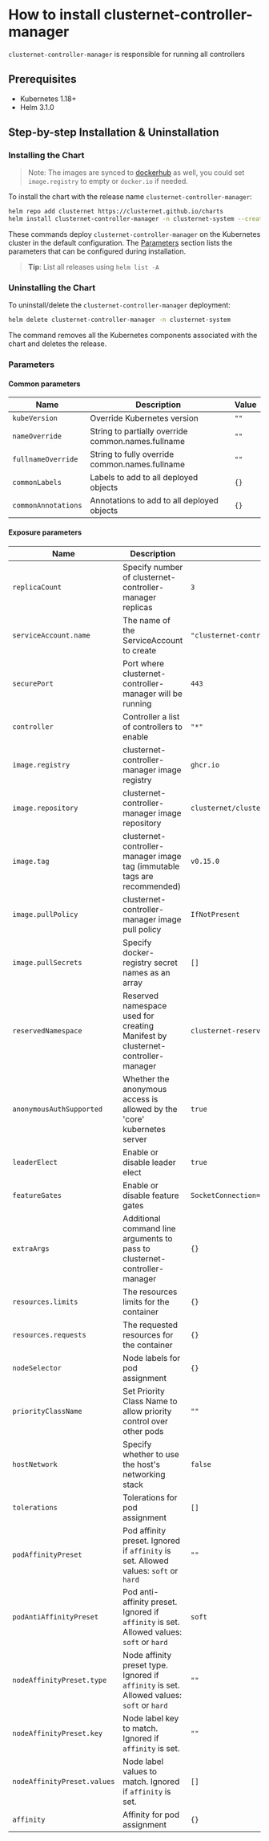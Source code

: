 # How to install clusternet-controller-manager

`clusternet-controller-manager` is responsible for running all controllers


## Prerequisites

- Kubernetes 1.18+
- Helm 3.1.0


## Step-by-step Installation & Uninstallation

### Installing the Chart

> Note:
> The images are synced to [dockerhub](https://hub.docker.com/u/clusternet) as well,
> you could set `image.registry` to empty or `docker.io` if needed.

To install the chart with the release name `clusternet-controller-manager`:

```bash
helm repo add clusternet https://clusternet.github.io/charts
helm install clusternet-controller-manager -n clusternet-system --create-namespace clusternet/clusternet-controller-manager
```

These commands deploy `clusternet-controller-manager` on the Kubernetes cluster in the default configuration.
The [Parameters](#parameters) section lists the parameters that can be configured during installation.

> **Tip**: List all releases using `helm list -A`

### Uninstalling the Chart

To uninstall/delete the `clusternet-controller-manager` deployment:

```bash
helm delete clusternet-controller-manager -n clusternet-system
```

The command removes all the Kubernetes components associated with the chart and deletes the release.

### Parameters

#### Common parameters

| Name                | Description                                        | Value |
| ------------------- | -------------------------------------------------- | ----- |
| `kubeVersion`       | Override Kubernetes version                        | `""`  |
| `nameOverride`      | String to partially override common.names.fullname | `""`  |
| `fullnameOverride`  | String to fully override common.names.fullname     | `""`  |
| `commonLabels`      | Labels to add to all deployed objects              | `{}`  |
| `commonAnnotations` | Annotations to add to all deployed objects         | `{}`  |

#### Exposure parameters

| Name                        | Description                                                                               | Value                                                                             |
|-----------------------------|-------------------------------------------------------------------------------------------|-----------------------------------------------------------------------------------|
| `replicaCount`              | Specify number of clusternet-controller-manager replicas                                  | `3`                                                                               |
| `serviceAccount.name`       | The name of the ServiceAccount to create                                                  | `"clusternet-controller-manager"`                                                 |
| `securePort`                | Port where clusternet-controller-manager will be running                                  | `443`                                                                             |
| `controller`                | Controller a list of controllers to enable                                                | `"*"`                                                                             |
| `image.registry`            | clusternet-controller-manager image registry                                              | `ghcr.io`                                                                         |
| `image.repository`          | clusternet-controller-manager image repository                                            | `clusternet/clusternet-controller-manager`                                        |
| `image.tag`                 | clusternet-controller-manager image tag (immutable tags are recommended)                  | `v0.15.0`                                                                         |
| `image.pullPolicy`          | clusternet-controller-manager image pull policy                                           | `IfNotPresent`                                                                    |
| `image.pullSecrets`         | Specify docker-registry secret names as an array                                          | `[]`                                                                              |
| `reservedNamespace`         | Reserved namespace used for creating Manifest by clusternet-controller-manager            | `clusternet-reserved`                                                             |
| `anonymousAuthSupported`    | Whether the anonymous access is allowed by the 'core' kubernetes server                   | `true`                                                                            |
| `leaderElect`               | Enable or disable leader elect                                                            | `true`                                                                            |
| `featureGates`              | Enable or disable feature gates                                                           | `SocketConnection=true,Deployer=true,FeedInUseProtection=true,FeedInventory=true` |
| `extraArgs`                 | Additional command line arguments to pass to clusternet-controller-manager                | `{}`                                                                              |
| `resources.limits`          | The resources limits for the container                                                    | `{}`                                                                              |
| `resources.requests`        | The requested resources for the container                                                 | `{}`                                                                              |
| `nodeSelector`              | Node labels for pod assignment                                                            | `{}`                                                                              |
| `priorityClassName`         | Set Priority Class Name to allow priority control over other pods                         | `""`                                                                              |
| `hostNetwork`               | Specify whether to use the host's networking stack                                        | `false`                                                                           |
| `tolerations`               | Tolerations for pod assignment                                                            | `[]`                                                                              |
| `podAffinityPreset`         | Pod affinity preset. Ignored if `affinity` is set. Allowed values: `soft` or `hard`       | `""`                                                                              |
| `podAntiAffinityPreset`     | Pod anti-affinity preset. Ignored if `affinity` is set. Allowed values: `soft` or `hard`  | `soft`                                                                            |
| `nodeAffinityPreset.type`   | Node affinity preset type. Ignored if `affinity` is set. Allowed values: `soft` or `hard` | `""`                                                                              |
| `nodeAffinityPreset.key`    | Node label key to match. Ignored if `affinity` is set.                                    | `""`                                                                              |
| `nodeAffinityPreset.values` | Node label values to match. Ignored if `affinity` is set.                                 | `[]`                                                                              |
| `affinity`                  | Affinity for pod assignment                                                               | `{}`                                                                              |

